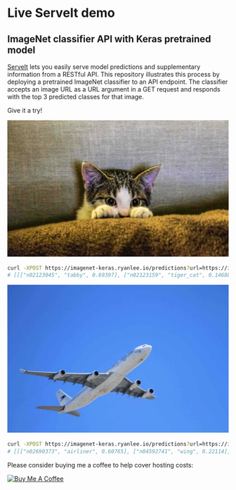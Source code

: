 # Live ServeIt demo
## ImageNet classifier API with Keras pretrained model

[ServeIt](https://github.com/rtlee9/serveit) lets you easily serve model predictions and supplementary information from a RESTful API. This repository illustrates this process by deploying a pretrained ImageNet classifier to an API endpoint. The classifier accepts an image URL as a URL argument in a GET request and responds with the top 3 predicted classes for that image.

Give it a try!

![cat picture](img/cat.jpg)
```bash
curl -XPOST https://imagenet-keras.ryanlee.io/predictions?url=https://images.pexels.com/photos/96938/pexels-photo-96938.jpeg
# [[["n02123045", "tabby", 0.69397], ["n02123159", "tiger_cat", 0.14688], ["n02124075", "Egyptian_cat", 0.05430], ...]]
```

![plane picture](img/airplane.jpg)
```bash
curl -XPOST https://imagenet-keras.ryanlee.io/predictions?url=https://images.pexels.com/photos/67807/plane-aircraft-take-off-sky-67807.jpeg
# [[["n02690373", "airliner", 0.60765], ["n04592741", "wing", 0.22114], ["n04552348", "warplane", 0.14071], ...]]
```

Please consider buying me a coffee to help cover hosting costs:

<a href="https://www.buymeacoffee.com/6Ii7vzL" target="_blank"><img src="https://www.buymeacoffee.com/assets/img/custom_images/orange_img.png" alt="Buy Me A Coffee" style="height: auto !important;width: auto !important;" ></a>
